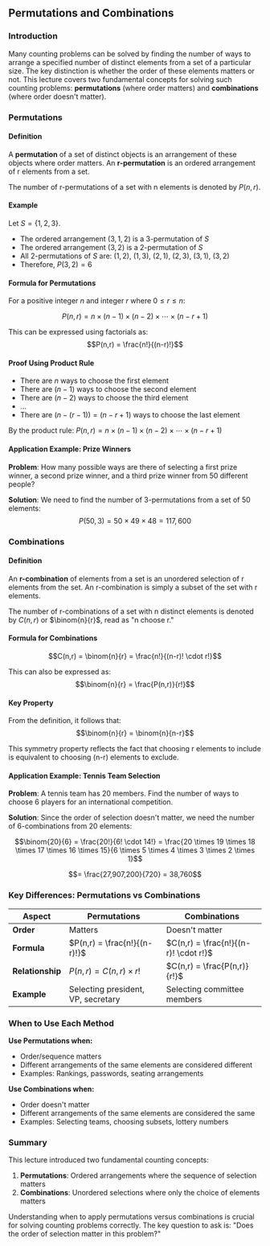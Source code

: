 ## Permutations and Combinations

### Introduction

Many counting problems can be solved by finding the number of ways to arrange a specified number of distinct elements from a set of a particular size. The key distinction is whether the order of these elements matters or not. This lecture covers two fundamental concepts for solving such counting problems: **permutations** (where order matters) and **combinations** (where order doesn't matter).

### Permutations

#### Definition
A **permutation** of a set of distinct objects is an arrangement of these objects where order matters. An **r-permutation** is an ordered arrangement of r elements from a set.

The number of r-permutations of a set with n elements is denoted by $P(n,r)$.

#### Example
Let $S = \{1, 2, 3\}$. 
- The ordered arrangement $(3, 1, 2)$ is a 3-permutation of $S$
- The ordered arrangement $(3, 2)$ is a 2-permutation of $S$
- All 2-permutations of $S$ are: $(1,2)$, $(1,3)$, $(2,1)$, $(2,3)$, $(3,1)$, $(3,2)$
- Therefore, $P(3,2) = 6$

#### Formula for Permutations
For a positive integer $n$ and integer $r$ where $0 \leq r \leq n$:

$$P(n,r) = n \times (n-1) \times (n-2) \times \cdots \times (n-r+1)$$

This can be expressed using factorials as:
$$P(n,r) = \frac{n!}{(n-r)!}$$

#### Proof Using Product Rule
- There are $n$ ways to choose the first element
- There are $(n-1)$ ways to choose the second element  
- There are $(n-2)$ ways to choose the third element
- ...
- There are $(n-(r-1)) = (n-r+1)$ ways to choose the last element

By the product rule: $P(n,r) = n \times (n-1) \times (n-2) \times \cdots \times (n-r+1)$

#### Application Example: Prize Winners
**Problem**: How many possible ways are there of selecting a first prize winner, a second prize winner, and a third prize winner from 50 different people?

**Solution**: We need to find the number of 3-permutations from a set of 50 elements:
$$P(50,3) = 50 \times 49 \times 48 = 117,600$$

### Combinations

#### Definition  
An **r-combination** of elements from a set is an unordered selection of r elements from the set. An r-combination is simply a subset of the set with r elements.

The number of r-combinations of a set with n distinct elements is denoted by $C(n,r)$ or $\binom{n}{r}$, read as "n choose r."

#### Formula for Combinations
$$C(n,r) = \binom{n}{r} = \frac{n!}{(n-r)! \cdot r!}$$

This can also be expressed as:
$$\binom{n}{r} = \frac{P(n,r)}{r!}$$

#### Key Property
From the definition, it follows that:
$$\binom{n}{r} = \binom{n}{n-r}$$

This symmetry property reflects the fact that choosing r elements to include is equivalent to choosing (n-r) elements to exclude.

#### Application Example: Tennis Team Selection
**Problem**: A tennis team has 20 members. Find the number of ways to choose 6 players for an international competition.

**Solution**: Since the order of selection doesn't matter, we need the number of 6-combinations from 20 elements:

$$\binom{20}{6} = \frac{20!}{6! \cdot 14!} = \frac{20 \times 19 \times 18 \times 17 \times 16 \times 15}{6 \times 5 \times 4 \times 3 \times 2 \times 1}$$

$$= \frac{27,907,200}{720} = 38,760$$

### Key Differences: Permutations vs Combinations

| Aspect | Permutations | Combinations |
|--------|-------------|--------------|
| **Order** | Matters | Doesn't matter |
| **Formula** | $P(n,r) = \frac{n!}{(n-r)!}$ | $C(n,r) = \frac{n!}{(n-r)! \cdot r!}$ |
| **Relationship** | $P(n,r) = C(n,r) \times r!$ | $C(n,r) = \frac{P(n,r)}{r!}$ |
| **Example** | Selecting president, VP, secretary | Selecting committee members |

### When to Use Each Method

**Use Permutations when:**
- Order/sequence matters
- Different arrangements of the same elements are considered different
- Examples: Rankings, passwords, seating arrangements

**Use Combinations when:**  
- Order doesn't matter
- Different arrangements of the same elements are considered the same
- Examples: Selecting teams, choosing subsets, lottery numbers

### Summary

This lecture introduced two fundamental counting concepts:

1. **Permutations**: Ordered arrangements where the sequence of selection matters
2. **Combinations**: Unordered selections where only the choice of elements matters

Understanding when to apply permutations versus combinations is crucial for solving counting problems correctly. The key question to ask is: "Does the order of selection matter in this problem?"